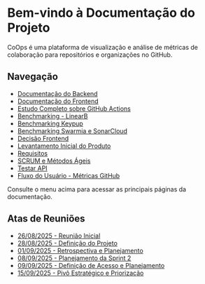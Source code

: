 # Bem-vindo à Documentação do Projeto

CoOps é uma plataforma de visualização e análise de métricas de colaboração para repositórios e organizações no GitHub.

## Navegação

- [Documentação do Backend](docs/Documentação-Backend.md)
- [Documentação do Frontend](docs/Documentação_Frontend.md)
- [Estudo Completo sobre GitHub Actions](docs/Estudo%20Completo%20sobre%20GitHub%20Actions.md)
- [Benchmarking - LinearB](docs/Benchmarking%20-%20LinearB.md)
- [Benchmarking Keypup](docs/Benchmarking-Keypup.md)
- [Benchmarking Swarmia e SonarCloud](docs/Benchmarking-Swarmia-e-SonarCloud.md)
- [Decisão Frontend](docs/Decisão_Frontend.md)
- [Levantamento Inicial do Produto](docs/LevantamentoInicialDoProduto.md)
- [Requisitos](docs/Requisitos.md)
- [SCRUM e Métodos Ágeis](docs/SCRUM_MTDSÁGEIS.md)
- [Testar API](docs/TestarAPI.md)
- [Fluxo do Usuário - Métricas GitHub](docs/fluxos/fluxo_usuario_metricas_github.md)

Consulte o menu acima para acessar as principais páginas da documentação.

## Atas de Reuniões

- [26/08/2025 - Reunião Inicial](docs/atas/2025-08-26.md)
- [28/08/2025 - Definição do Projeto](docs/atas/2025-08-28.md)
- [01/09/2025 - Retrospectiva e Planejamento](docs/atas/2025-09-01.md)
- [08/09/2025 - Planejamento da Sprint 2](docs/atas/2025-09-08.md)
- [09/09/2025 - Definição de Acesso e Planejamento](docs/atas/2025-09-09.md)
- [15/09/2025 - Pivô Estratégico e Priorização](docs/atas/2025-09-15.md)